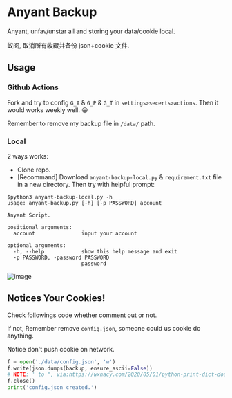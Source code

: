 # Anyant Backup

Anyant, unfav/unstar all and storing your data/cookie local.

蚁阅, 取消所有收藏并备份 json+cookie 文件.

## Usage

### Github Actions

Fork and try to config `G_A` & `G_P` & `G_T` in `settings>secerts>actions`. Then it would works weekly well. 😁 

Remember to remove my backup file in `/data/` path.

### Local

2 ways works:

- Clone repo.
- [Recommand] Download `anyant-backup-local.py` & `requirement.txt` file in a new directory. Then try with helpful prompt: 

```shell
$python3 anyant-backup-local.py -h
usage: anyant-backup.py [-h] [-p PASSWORD] account

Anyant Script.

positional arguments:
  account               input your account

optional arguments:
  -h, --help            show this help message and exit
  -p PASSWORD, -password PASSWORD
                        password                                       
```

![image](https://user-images.githubusercontent.com/57313137/169489050-11913d93-5f75-437f-9690-ec1b66ca1c8c.png)


## Notices Your Cookies!

Check followings code whether comment out or not.

If not, Remember remove `config.json`, someone could us cookie do anything. 

Notice don't push cookie on network.

```python
f = open('./data/config.json', 'w')
f.write(json.dumps(backup, ensure_ascii=False)) 
# NOTE: ' to ", via:https://wxnacy.com/2020/05/01/python-print-dict-double-quotation-marks/
f.close()
print('config.json created.')
```
